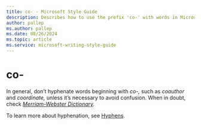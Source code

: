 ```yaml
---
title: co- - Microsoft Style Guide
description: Describes how to use the prefix 'co-' with words in Microsoft content and clarifies when to hyphenate the prefix.
author: pallep
ms.author: pallep
ms.date: 08/26/2024
ms.topic: article
ms.service: microsoft-writing-style-guide
---
```


# co-

In general, don’t hyphenate words beginning with *co-,* such as *coauthor* and *coordinate,* unless it’s necessary to avoid confusion. When in doubt, check *[Merriam-Webster Dictionary](https://merriam-webster.com/).*

To learn more about hyphenation, see [Hyphens](~/punctuation/dashes-hyphens/hyphens.md).
